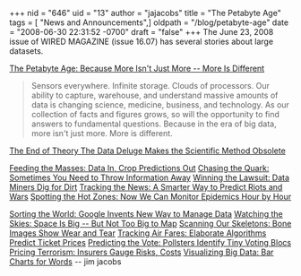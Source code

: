 +++
nid = "646"
uid = "13"
author = "jajacobs"
title = "The Petabyte Age"
tags = [ "News and Announcements",]
oldpath = "/blog/petabyte-age"
date = "2008-06-30 22:31:52 -0700"
draft = "false"
+++
The June 23, 2008 issue of WIRED MAGAZINE (issue 16.07) has several
stories about large datasets.

[The Petabyte Age: Because More Isn\'t Just More \-- More Is
Different](http://www.wired.com/science/discoveries/magazine/16-07/pb_intro)

> Sensors everywhere. Infinite storage. Clouds of processors. Our
> ability to capture, warehouse, and understand massive amounts of data
> is changing science, medicine, business, and technology. As our
> collection of facts and figures grows, so will the opportunity to find
> answers to fundamental questions. Because in the era of big data, more
> isn\'t just more. More is different.

[The End of Theory The Data Deluge Makes the Scientific Method
Obsolete](http://www.wired.com/science/discoveries/magazine/16-07/pb_theory)

[Feeding the Masses: Data In, Crop Predictions
Out](http://www.wired.com/science/discoveries/magazine/16-07/pb_feeding)
[Chasing the Quark: Sometimes You Need to Throw Information
Away](http://www.wired.com/science/discoveries/magazine/16-07/pb_quark)
[Winning the Lawsuit: Data Miners Dig for
Dirt](http://www.wired.com/science/discoveries/magazine/16-07/pb_lawsuit)
[Tracking the News: A Smarter Way to Predict Riots and
Wars](http://www.wired.com/science/discoveries/magazine/16-07/pb_news)
[Spotting the Hot Zones: Now We Can Monitor Epidemics Hour by
Hour](http://www.wired.com/science/discoveries/magazine/16-07/pb_hotzones)

[Sorting the World: Google Invents New Way to Manage
Data](http://www.wired.com/science/discoveries/magazine/16-07/pb_sorting)
[Watching the Skies: Space Is Big \-- But Not Too Big to
Map](http://www.wired.com/science/discoveries/magazine/16-07/pb_asteroids)
[Scanning Our Skeletons: Bone Images Show Wear and
Tear](http://www.wired.com/science/discoveries/magazine/16-07/pb_skeleton)
[Tracking Air Fares: Elaborate Algorithms Predict Ticket
Prices](http://www.wired.com/science/discoveries/magazine/16-07/pb_airfares)
[Predicting the Vote: Pollsters Identify Tiny Voting
Blocs](http://www.wired.com/science/discoveries/magazine/16-07/pb_vote)
[Pricing Terrorism: Insurers Gauge Risks,
Costs](http://www.wired.com/science/discoveries/magazine/16-07/pb_terrorism)
[Visualizing Big Data: Bar Charts for
Words](http://www.wired.com/science/discoveries/magazine/16-07/pb_visualizing)
\-- jim jacobs

